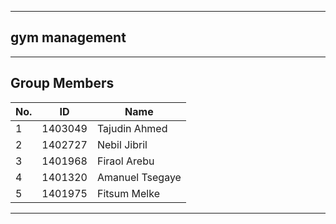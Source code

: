 
---
## gym management
---
## Group Members
| **No.** | **ID**    | **Name**             |
|---------|-----------|----------------------|
| 1       | 1403049   | Tajudin Ahmed        |
| 2       | 1402727   | Nebil Jibril         |
| 3       | 1401968   | Firaol Arebu         |
| 4       | 1401320   | Amanuel Tsegaye      |
| 5       | 1401975   | Fitsum Melke         |

---








